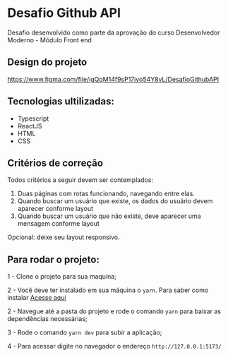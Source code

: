 # Desafio Github API

Desafio desenvolvido como parte da aprovação do curso Desenvolvedor Moderno - Módulo Front end

## Design do projeto

https://www.figma.com/file/igQqM14f9sP17jyo54Y8vL/DesafioGithubAPI


## Tecnologias ultilizadas:
- Typescript
- ReactJS
- HTML
- CSS

## Critérios de correção

Todos critérios a seguir devem ser contemplados:

1) Duas páginas com rotas funcionando, navegando entre elas.
2) Quando buscar um usuário que existe, os dados do usuário devem aparecer conforme layout
3) Quando buscar um usuário que não existe, deve aparecer uma mensagem conforme layout

Opcional: deixe seu layout responsivo.

## Para rodar o projeto:
1 - Clone o projeto para sua maquina;

2 - Você deve ter instalado em sua máquina o ```yarn```. Para saber como instalar [Acesse aqui](https://classic.yarnpkg.com/lang/en/docs/install/#windows-stable)

2 - Navegue até a pasta do projeto e rode o comando ```yarn``` para baixar as dependências necessárias;

3 - Rode o comando ```yarn dev``` para subir a aplicação;

4 - Para acessar digite no navegador o endereço ```http://127.0.0.1:5173/```
